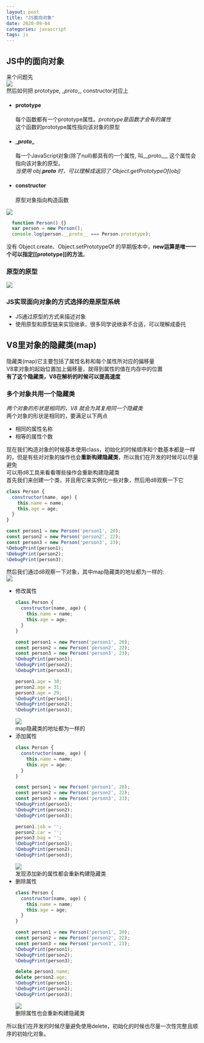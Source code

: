 ```yaml
---
layout: post  
title: "JS面向对象"  
date: 2020-09-04  
categories: javascript  
tags: js  
---
```


## JS中的面向对象  
来个问题先  
![](https://raw.githubusercontent.com/jianghaoran116/land/gh-pages/_posts/image/object-1.png)  
然后如何把 prototype, \__proto__, constructor对应上  

- #### prototype  
  每个函数都有一个prototype属性。*prototype是函数才会有的属性*  
  这个函数的prototype属性指向该对象的原型  

- #### \__proto__  
  每一个JavaScript对象(除了null)都具有的一个属性, 叫__proto__, 这个属性会指向该对象的原型。  
  *当使用 obj.__proto__ 时，可以理解成返回了 Object.getPrototypeOf(obj)*  

- #### constructor  
  原型对象指向构造函数   

![](https://raw.githubusercontent.com/jianghaoran116/land/gh-pages/_posts/image/object-2.png)  

``` javascript  
  function Person() {}
  var person = new Person();
  console.log(person.__proto__ === Person.prototype);
```  

没有 Object.create、Object.setPrototypeOf 的早期版本中，**new运算是唯一一个可以指定[[prototype]]的方法**。  

### 原型的原型  
![](https://raw.githubusercontent.com/jianghaoran116/land/gh-pages/_posts/image/object-3.png)  

### JS实现面向对象的方式选择的是原型系统  
- JS通过原型的方式来描述对象  
- 使用原型和原型链来实现继承，很多同学说继承不合适，可以理解成委托  

## V8里对象的隐藏类(map)  
隐藏类(map)它主要包括了属性名称和每个属性所对应的偏移量  
V8拿对象的起始位置加上偏移量，就得到属性的值在内存中的位置  
**有了这个隐藏类，V8在解析的时候可以提高速度**  
### 多个对象共用一个隐藏类  
*两个对象的形状是相同的，V8 就会为其复用同一个隐藏类*  
两个对象的形状是相同的，要满足以下两点  
- 相同的属性名称  
- 相等的属性个数  

现在我们构造对象的时候基本使用class，初始化的时候顺序和个数基本都是一样的，但是有些对对象的操作也会**重新构建隐藏类**，所以我们在开发的时候可以尽量避免  
可以用d8工具来看看哪些操作会重新构建隐藏类  
首先我们来创建一个类，并且用它来实例化一些对象，然后用d8观察一下它  
``` javascript  
class Person {
  constructor(name, age) {
    this.name = name;
    this.age = age;
  }
}

const person1 = new Person('person1', 20);
const person2 = new Person('person2', 22);
const person3 = new Person('person3', 23);
%DebugPrint(person1);
%DebugPrint(person2);
%DebugPrint(person3);
```  

然后我们通过d8观察一下对象，其中map隐藏类的地址都为一样的:  
![](https://raw.githubusercontent.com/jianghaoran116/land/gh-pages/_posts/image/object-4.png)  
- 修改属性  
  ``` javascript  
  class Person {
    constructor(name, age) {
      this.name = name;
      this.age = age;
    }
  }

  const person1 = new Person('person1', 20);
  const person2 = new Person('person2', 22);
  const person3 = new Person('person3', 23);
  %DebugPrint(person1);
  %DebugPrint(person2);
  %DebugPrint(person3);

  person1.age = 30;
  person2.age = 31;
  person3.age = 29;
  %DebugPrint(person1);
  %DebugPrint(person2);
  %DebugPrint(person3);
  ```  
  ![](https://raw.githubusercontent.com/jianghaoran116/land/gh-pages/_posts/image/object-5.png)  
  map隐藏类的地址都为一样的  
- 添加属性  
  ``` javascript  
  class Person {
    constructor(name, age) {
      this.name = name;
      this.age = age;
    }
  }

  const person1 = new Person('person1', 20);
  const person2 = new Person('person2', 22);
  const person3 = new Person('person3', 23);
  %DebugPrint(person1);
  %DebugPrint(person2);
  %DebugPrint(person3);

  person1.job = '';
  person2.car = '';
  person3.bag = '';
  %DebugPrint(person1);
  %DebugPrint(person2);
  %DebugPrint(person3);
  ```  
  ![](https://raw.githubusercontent.com/jianghaoran116/land/gh-pages/_posts/image/object-6.png)  
  发现添加新的属性都会重新构建隐藏类  
- 删除属性  
  ``` javascript  
  class Person {
    constructor(name, age) {
      this.name = name;
      this.age = age;
    }
  }

  const person1 = new Person('person1', 20);
  const person2 = new Person('person2', 22);
  const person3 = new Person('person3', 23);
  %DebugPrint(person1);
  %DebugPrint(person2);
  %DebugPrint(person3);

  delete person1.name;
  delete person2.age;
  %DebugPrint(person1);
  %DebugPrint(person2);
  %DebugPrint(person3);
  ```  
  ![](https://raw.githubusercontent.com/jianghaoran116/land/gh-pages/_posts/image/object-7.jpeg)  
  删除属性也会重新构建隐藏类  

所以我们在开发的时候尽量避免使用delete，初始化的时候也尽量一次性完整且顺序的初始化对象。  
